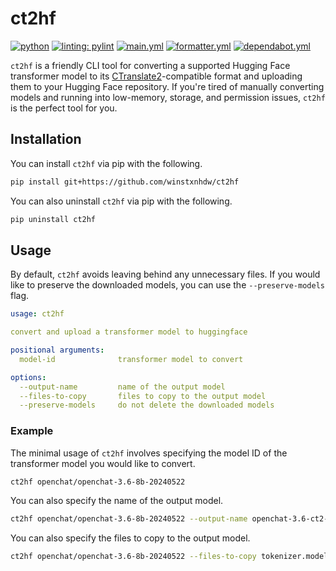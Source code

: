 # ct2hf

[![python](https://img.shields.io/badge/python-3.8%20|%203.9%20|%203.10%20|%203.11%20|%203.12-blue)](https://www.python.org/)
[![linting: pylint](https://img.shields.io/badge/linting-pylint-yellowgreen)](https://github.com/PyCQA/pylint)
[![main.yml](https://github.com/winstxnhdw/ct2hf/actions/workflows/main.yml/badge.svg)](https://github.com/winstxnhdw/ct2hf/actions/workflows/main.yml)
[![formatter.yml](https://github.com/winstxnhdw/ct2hf/actions/workflows/formatter.yml/badge.svg)](https://github.com/winstxnhdw/ct2hf/actions/workflows/formatter.yml)
[![dependabot.yml](https://github.com/winstxnhdw/ct2hf/actions/workflows/dependabot.yml/badge.svg)](https://github.com/winstxnhdw/ct2hf/actions/workflows/dependabot.yml)

`ct2hf` is a friendly CLI tool for converting a supported Hugging Face transformer model to its [CTranslate2](https://github.com/OpenNMT/CTranslate2)-compatible format and uploading them to your Hugging Face repository. If you're tired of manually converting models and running into low-memory, storage, and permission issues, `ct2hf` is the perfect tool for you.

## Installation

You can install `ct2hf` via pip with the following.

```bash
pip install git+https://github.com/winstxnhdw/ct2hf
```

You can also uninstall `ct2hf` via pip with the following.

```bash
pip uninstall ct2hf
```

## Usage

By default, `ct2hf` avoids leaving behind any unnecessary files. If you would like to preserve the downloaded models, you can use the `--preserve-models` flag.

```yaml
usage: ct2hf

convert and upload a transformer model to huggingface

positional arguments:
  model-id              transformer model to convert

options:
  --output-name         name of the output model
  --files-to-copy       files to copy to the output model
  --preserve-models     do not delete the downloaded models
```

### Example

The minimal usage of `ct2hf` involves specifying the model ID of the transformer model you would like to convert.

```bash
ct2hf openchat/openchat-3.6-8b-20240522
```

You can also specify the name of the output model.

```bash
ct2hf openchat/openchat-3.6-8b-20240522 --output-name openchat-3.6-ct2-int8
```

You can also specify the files to copy to the output model.

```bash
ct2hf openchat/openchat-3.6-8b-20240522 --files-to-copy tokenizer.model
```
